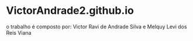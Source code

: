 # VictorAndrade2.github.io
o trabalho é composto por: Victor Ravi de Andrade Silva e Melquy Levi dos Reis Viana
